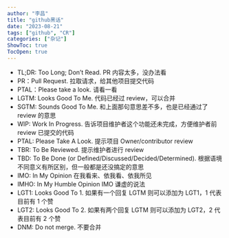 ```yaml
---
author: "李昌"
title: "github黑话"
date: "2023-08-21"
tags: ["github", "CR"]
categories: ["杂记"]
ShowToc: true
TocOpen: true
---
```


- TL;DR: Too Long; Don’t Read. PR 内容太多，没办法看
- PR：Pull Request. 拉取请求，给其他项目提交代码
- PTAL：Please take a look. 请看一看
- LGTM: Looks Good To Me. 代码已经过 review，可以合并
- SGTM: Sounds Good To Me. 和上面那句意思差不多，也是已经通过了 review 的意思
- WIP: Work In Progress. 告诉项目维护者这个功能还未完成，方便维护者前 review 已提交的代码
- PTAL: Please Take A Look. 提示项目 Owner/contributor review
- TBR: To Be Reviewed. 提示维护者进行 review
- TBD: To Be Done (or Defined/Discussed/Decided/Determined). 根据语境不同意义有所区别，但一般都是还没搞定的意思
- IMO: In My Opinion 在我看来、依我看、依我所见
- IMHO: In My Humble Opinion IMO 谦虚的说法
- LGT1: Looks Good To 1. 如果有一个回复 LGTM 则可以添加为 LGT1，1 代表目前有 1 个赞
- LGT2: Looks Good To 2. 如果有两个回复 LGTM 则可以添加为 LGT2，2 代表目前有 2 个赞
- DNM: Do not merge. 不要合并
